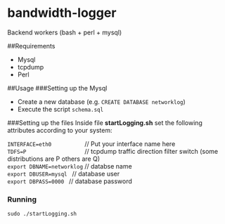 # bandwidth-logger
Backend workers (bash + perl + mysql)


##Requirements
+ Mysql  
+ tcpdump  
+ Perl  

##Usage
###Setting up the Mysql
+ Create a new database (e.g. `CREATE DATABASE networklog`)  
+ Execute the script `schema.sql`  

###Setting up the files
Inside file **startLogging.sh** set the following attributes according to your system:

`INTERFACE=eth0          ` // Put your interface name here    
`TDFS=P                  ` //  tcpdump traffic direction filter switch (some distributions are P others are Q)  
`export DBNAME=networklog` // databse name  
`export DBUSER=mysql `   // database user    
`export DBPASS=0000 `    //  database password  

### Running
`sudo ./startLogging.sh`
